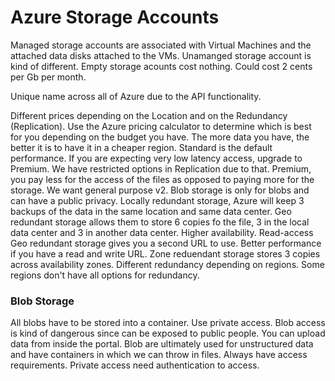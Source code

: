 # Azure Storage Accounts

Managed storage accounts are associated with Virtual Machines and the attached data disks attached to the VMs.
Unamanged storage account is kind of different.
Empty storage acounts cost nothing. Could cost 2 cents per Gb per month.

Unique name across all of Azure due to the API functionality.

Different prices depending on the Location and on the Redundancy (Replication). Use the Azure pricing calculator to determine which is best for you depending on the budget you have.
The more data you have, the better it is to have it in a cheaper region.
Standard is the default performance. If you are expecting very low latency access, upgrade to Premium. We have restricted options in Replication due to that.
Premium, you pay less for the access of the files as opposed to paying more for the storage.
We want general purpose v2.
Blob storage is only for blobs and can have a public privacy.
Locally redundant storage, Azure will keep 3 backups of the data in the same location and same data center.
Geo redundant storage allows them to store 6 copies fo the file, 3 in the local data center and 3 in another data center. Higher availability.
Read-access Geo redundant storage gives you a second URL to use. Better performance if you have a read and write URL.
Zone reduendant storage stores 3 copies across availability zones.
Different redundancy depending on regions. Some regions don't have all options for redundancy.

### Blob Storage

All blobs have to be stored into a container. 
Use private access. Blob access is kind of dangerous since can be exposed to public people.
You can upload data from inside the portal.
Blob are ultimately used for unstructured data and have containers in which we can throw in files.
Always have access requirements.
Private access need authentication to access.

